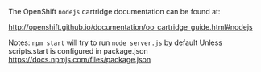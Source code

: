 The OpenShift `nodejs` cartridge documentation can be found at:

http://openshift.github.io/documentation/oo_cartridge_guide.html#nodejs





Notes:
`npm start` will try to run `node server.js` by default
Unless scripts.start is configured in package.json
https://docs.npmjs.com/files/package.json